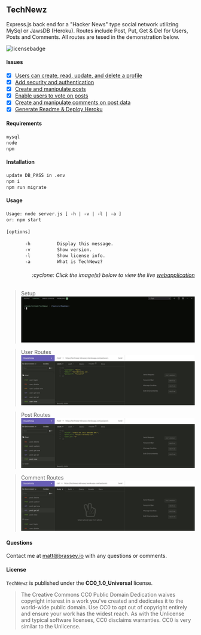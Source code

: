 ## TechNewz

Express.js back end for a "Hacker News" type social network utilizing MySql or JawsDB (Heroku). Routes include Post, Put, Get & Del for Users, Posts and Comments. All routes are tesed in the demonstration below.

![licensebadge](https://img.shields.io/badge/license-CC0_1.0_Universal-blue)

#### Issues

- [x] [Users can create, read, update, and delete a profile](https://github.com/MBrassey/TechNewz/issues/1)
- [x] [Add security and authentication](https://github.com/MBrassey/TechNewz/issues/2)
- [x] [Create and manipulate posts](https://github.com/MBrassey/TechNewz/issues/3)
- [x] [Enable users to vote on posts](https://github.com/MBrassey/TechNewz/issues/4)
- [x] [Create and manipulate comments on post data](https://github.com/MBrassey/TechNewz/issues/5)
- [x] [Generate Readme & Deploy Heroku](https://github.com/MBrassey/TechNewz/issues/6)

#### Requirements

    mysql
    node
    npm

#### Installation

    update DB_PASS in .env
    npm i
    npm run migrate

#### Usage

    Usage: node server.js [ -h | -v | -l | -a ]
    or: npm start

    [options]

           -h          Display this message.
           -v          Show version.
           -l          Show license info.
           -a          What is TechNewz?

<h6><p align="right">:cyclone: Click the image(s) below to view the live <a id="Screenshots" href="https://technewz-mbrassey.herokuapp.com/api/posts">webapplication</a></p></h6>

> Setup
> [<img src="img/Preview.gif">](https://technewz-mbrassey.herokuapp.com/api/posts)

> User Routes
> [<img src="img/Preview1.gif">](https://technewz-mbrassey.herokuapp.com/api/posts)

> Post Routes
> [<img src="img/Preview2.gif">](https://technewz-mbrassey.herokuapp.com/api/posts)

> Comment Routes
> [<img src="img/Preview3.gif">](https://technewz-mbrassey.herokuapp.com/api/posts)

#### Questions

Contact me at [matt@brassey.io](mailto:matt@brassey.io) with any questions or comments.

#### License

`TechNewz` is published under the **CC0_1.0_Universal** license.

> The Creative Commons CC0 Public Domain Dedication waives copyright interest in a work you've created and dedicates it to the world-wide public domain. Use CC0 to opt out of copyright entirely and ensure your work has the widest reach. As with the Unlicense and typical software licenses, CC0 disclaims warranties. CC0 is very similar to the Unlicense.
